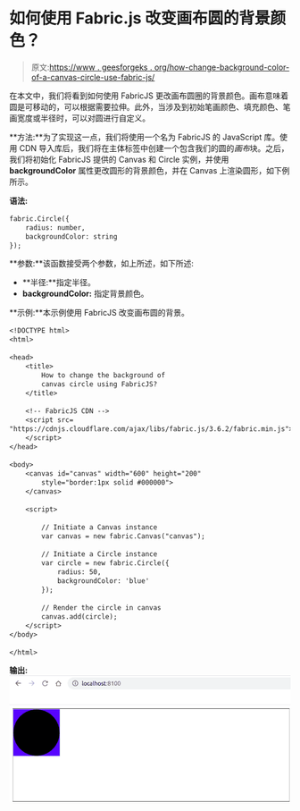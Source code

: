 # 如何使用 Fabric.js 改变画布圆的背景颜色？

> 原文:[https://www . geesforgeks . org/how-change-background-color-of-a-canvas-circle-use-fabric-js/](https://www.geeksforgeeks.org/how-to-change-background-color-of-a-canvas-circle-using-fabric-js/)

在本文中，我们将看到如何使用 FabricJS 更改画布圆圈的背景颜色。画布意味着圆是可移动的，可以根据需要拉伸。此外，当涉及到初始笔画颜色、填充颜色、笔画宽度或半径时，可以对圆进行自定义。

**方法:**为了实现这一点，我们将使用一个名为 FabricJS 的 JavaScript 库。使用 CDN 导入库后，我们将在主体标签中创建一个包含我们的圆的*画布*块。之后，我们将初始化 FabricJS 提供的 Canvas 和 Circle 实例，并使用 **backgroundColor** 属性更改圆形的背景颜色，并在 Canvas 上渲染圆形，如下例所示。

**语法:**

```
fabric.Circle({
    radius: number,
    backgroundColor: string
});
```

**参数:**该函数接受两个参数，如上所述，如下所述:

*   **半径:**指定半径。
*   **backgroundColor:** 指定背景颜色。

**示例:**本示例使用 FabricJS 改变画布圆的背景。

```
<!DOCTYPE html>
<html>

<head>
    <title> 
        How to change the background of
        canvas circle using FabricJS? 
    </title>

    <!-- FabricJS CDN -->
    <script src=
"https://cdnjs.cloudflare.com/ajax/libs/fabric.js/3.6.2/fabric.min.js">
    </script>
</head>

<body>
    <canvas id="canvas" width="600" height="200"
        style="border:1px solid #000000">
    </canvas>

    <script>

        // Initiate a Canvas instance
        var canvas = new fabric.Canvas("canvas");

        // Initiate a Circle instance
        var circle = new fabric.Circle({
            radius: 50,
            backgroundColor: 'blue'
        });

        // Render the circle in canvas
        canvas.add(circle);
    </script>
</body>

</html>
```

**输出:**
![](img/095ff114228da70d51625a5cddefdd4e.png)